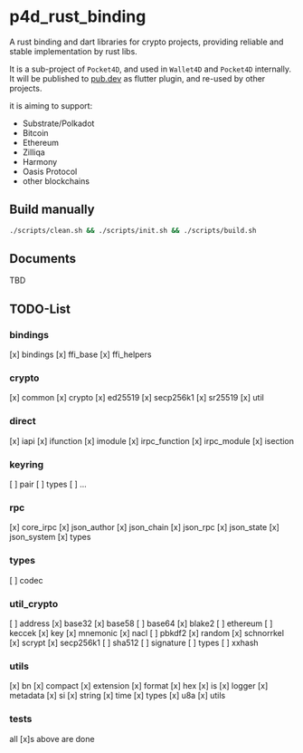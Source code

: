 # p4d_rust_binding

A rust binding and dart libraries for crypto projects, providing reliable and stable implementation by rust libs.

It is a sub-project of `Pocket4D`, and used in `Wallet4D` and `Pocket4D` internally.
It will be published to [pub.dev](https://pub.dev) as flutter plugin, and re-used by other projects.

it is aiming to support:

* Substrate/Polkadot
* Bitcoin
* Ethereum
* Zilliqa
* Harmony
* Oasis Protocol
* other blockchains


## Build manually

```bash
./scripts/clean.sh && ./scripts/init.sh && ./scripts/build.sh
```


## Documents
TBD


## TODO-List
### bindings
[x] bindings
[x] ffi_base
[x] ffi_helpers

### crypto
[x] common
[x] crypto
[x] ed25519
[x] secp256k1
[x] sr25519
[x] util

### direct
[x] iapi
[x] ifunction
[x] imodule
[x] irpc_function
[x] irpc_module
[x] isection

### keyring
[ ] pair
[ ] types
[ ] ...

### rpc
[x] core_irpc
[x] json_author
[x] json_chain
[x] json_rpc
[x] json_state
[x] json_system
[x] types

### types
[ ] codec

### util_crypto
[ ] address
[x] base32
[x] base58
[ ] base64
[x] blake2
[ ] ethereum
[ ] keccek
[x] key
[x] mnemonic
[x] nacl
[ ] pbkdf2
[x] random
[x] schnorrkel
[x] scrypt
[x] secp256k1
[ ] sha512
[ ] signature
[ ] types
[ ] xxhash

### utils
[x] bn
[x] compact
[x] extension
[x] format
[x] hex
[x] is
[x] logger
[x] metadata
[x] si
[x] string
[x] time
[x] types
[x] u8a
[x] utils

### tests
all [x]s above are done






